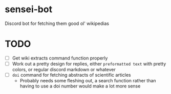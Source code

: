 # sensei-bot
Discord bot for fetching them good ol' wikipedias

# TODO

* [ ] Get wiki extracts command function properly
* [ ] Work out a pretty design for replies, either `preformatted text` with pretty colors, or regular discord markdown or whatever
* [ ] `doi` command for fetching abstracts of scientific articles
  * Probably needs some fleshing out, a search function rather than having to use a doi number would make a lot more sense
